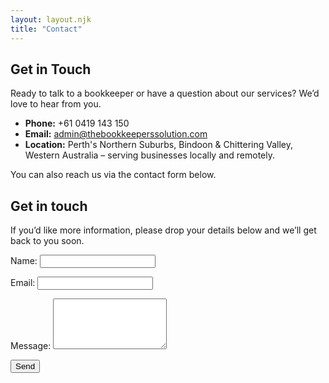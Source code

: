 ```yaml
---
layout: layout.njk
title: "Contact"
---
```


## Get in Touch

Ready to talk to a bookkeeper or have a question about our services?  We’d love to hear from you.

* **Phone:** +61 0419 143 150 
* **Email:** admin@thebookkeeperssolution.com 
* **Location:** Perth's Northern Suburbs, Bindoon & Chittering Valley, Western Australia – serving businesses locally and remotely.

You can also reach us via the contact form below.  <h2>Get in touch</h2>
<p>If you’d like more information, please drop your details below and we’ll get back to you soon.</p>

<form name="contact" method="POST" data-netlify="true">
  <p>
    <label>
      Name:
      <input type="text" name="name" required>
    </label>
  </p>
  <p>
    <label>
      Email:
      <input type="email" name="email" required>
    </label>
  </p>
  <p>
    <label>
      Message:
      <textarea name="message" rows="5" required></textarea>
    </label>
  </p>
  <button type="submit">Send</button>
</form>
